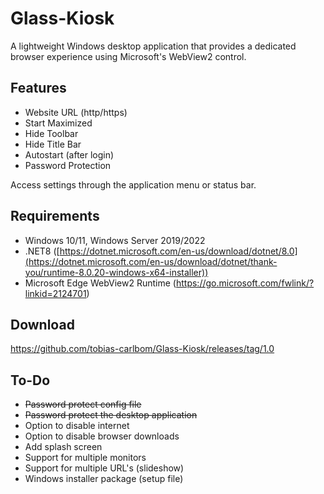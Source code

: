 # Glass-Kiosk

A lightweight Windows desktop application that provides a dedicated browser experience using Microsoft's WebView2 control.

## Features

- Website URL (http/https)
- Start Maximized
- Hide Toolbar
- Hide Title Bar
- Autostart (after login)
- Password Protection

Access settings through the application menu or status bar.

## Requirements

- Windows 10/11, Windows Server 2019/2022
- .NET8 ([https://dotnet.microsoft.com/en-us/download/dotnet/8.0](https://dotnet.microsoft.com/en-us/download/dotnet/thank-you/runtime-8.0.20-windows-x64-installer))
- Microsoft Edge WebView2 Runtime (https://go.microsoft.com/fwlink/?linkid=2124701)

## Download

[https://github.com/tobias-carlbom/Glass-Kiosk/releases/tag/1.0
](https://github.com/tobias-carlbom/Glass-Kiosk/releases/download/1.0/GlassKiosk.zip)

## To-Do

* ~~Password protect config file~~
* ~~Password protect the desktop application~~
* Option to disable internet
* Option to disable browser downloads
* Add splash screen
* Support for multiple monitors
* Support for multiple URL's (slideshow)
* Windows installer package (setup file)
